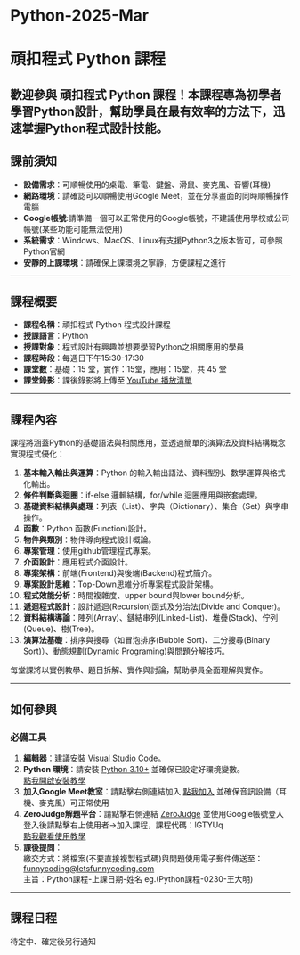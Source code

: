 # Python-2025-Mar
# 頑扣程式 Python 課程

歡迎參與 **頑扣程式 Python 課程**！本課程專為初學者學習Python設計，幫助學員在最有效率的方法下，迅速掌握Python程式設計技能。
---
## 課前須知

- **設備需求**：可順暢使用的桌電、筆電、鍵盤、滑鼠、麥克風、音響(耳機)
- **網路環境**：請確認可以順暢使用Google Meet，並在分享畫面的同時順暢操作電腦
- **Google帳號**:請準備一個可以正常使用的Google帳號，不建議使用學校或公司帳號(某些功能可能無法使用)
- **系統需求**：Windows、MacOS、Linux有支援Python3之版本皆可，可參照Python官網
- **安靜的上課環境**：請確保上課環境之寧靜，方便課程之進行
---

## 課程概要

- **課程名稱**：頑扣程式 Python 程式設計課程  
- **授課語言**：Python  
- **授課對象**：程式設計有興趣並想要學習Python之相關應用的學員  
- **課程時段**：每週日下午15:30-17:30
- **課堂數**：基礎：15 堂，實作：15堂，應用：15堂，共 45 堂  
- **課堂錄影**：課後錄影將上傳至 [YouTube 播放清單]()  

---

## 課程內容

課程將涵蓋Python的基礎語法與相關應用，並透過簡單的演算法及資料結構概念實現程式優化：  
1. **基本輸入輸出與運算**：Python 的輸入輸出語法、資料型別、數學運算與格式化輸出。  
2. **條件判斷與迴圈**：if-else 邏輯結構，for/while 迴圈應用與嵌套處理。  
3. **基礎資料結構與處理**：列表（List）、字典（Dictionary）、集合（Set）與字串操作。  
4. **函數**：Python 函數(Function)設計。  
5. **物件與類別**：物件導向程式設計概論。  
6. **專案管理**：使用github管理程式專案。  
7. **介面設計**：應用程式介面設計。  
8. **專案架構**：前端(Frontend)與後端(Backend)程式簡介。  
9. **專案設計思維**：Top-Down思維分析專案程式設計架構。  
10. **程式效能分析**：時間複雜度、upper bound與lower bound分析。  
11. **遞迴程式設計**：設計遞迴(Recursion)函式及分治法(Divide and Conquer)。  
12. **資料結構導論**：陣列(Array)、鏈結串列(Linked-List)、堆疊(Stack)、佇列(Queue)、樹(Tree)。  
13. **演算法基礎**：排序與搜尋（如冒泡排序(Bubble Sort)、二分搜尋(Binary Sort)）、動態規劃(Dynamic Programing)與問題分解技巧。  

每堂課將以實例教學、題目拆解、實作與討論，幫助學員全面理解與實作。

---

## 如何參與

### 必備工具  
1. **編輯器**：建議安裝 [Visual Studio Code](https://code.visualstudio.com/)。  
2. **Python 環境**：請安裝 [Python 3.10+](https://www.python.org/downloads/) 並確保已設定好環境變數。  
[點我開啟安裝教學](https://github.com/EdwardChang0207/Python-2025-Mar/blob/main/上課講義/基礎程式語法/Lesson0/Lesson%200%20環境設置、課程介紹%20a37fc2868de24f0e8b71ecc97bdf4050.md)
3. **加入Google Meet教室**：請點擊右側連結加入 [點我加入]() 並確保音訊設備（耳機、麥克風）可正常使用
4. **ZeroJudge解題平台**：請點擊右側連結 [ZeroJudge](https://zerojudge.tw) 並使用Google帳號登入  
登入後請點擊右上使用者->加入課程，課程代碼：lGTYUq  
[點我觀看使用教學](https://youtu.be/ID5brYr5fvQ)
5. **課後提問**：  
繳交方式：將檔案(不要直接複製程式碼)與問題使用電子郵件傳送至：funnycoding@letsfunnycoding.com  
主旨：Python課程-上課日期-姓名 eg.(Python課程-0230-王大明)
---

## 課程日程
待定中、確定後另行通知